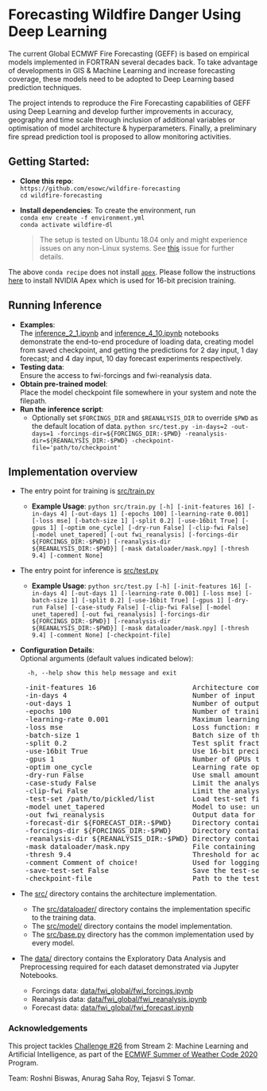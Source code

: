 # Forecasting Wildfire Danger Using Deep Learning

The current Global ECMWF Fire Forecasting (GEFF) is based on empirical models implemented in FORTRAN several decades back. To take advantage of developments in GIS & Machine Learning and increase forecasting coverage, these models need to be adopted to Deep Learning based prediction techniques. 

The project intends to reproduce the Fire Forecasting capabilities of GEFF using Deep Learning and develop further improvements in accuracy, geography and time scale through inclusion of additional variables or optimisation of model architecture & hyperparameters. Finally, a preliminary fire spread prediction tool is proposed to allow monitoring activities.

## Getting Started:

* **Clone this repo**:
<br> `https://github.com/esowc/wildfire-forecasting`
<br> `cd wildfire-forecasting`

* **Install dependencies**: To create the environment, run
<br> `conda env create -f environment.yml`
<br> `conda activate wildfire-dl`

    >The setup is tested on Ubuntu 18.04 only and might experience issues on any non-Linux systems. See [this](https://github.com/conda/conda/issues/7311) issue for further details.

The above `conda recipe` does not install [`apex`](https://github.com/NVIDIA/apex). Please follow the instructions [here](https://github.com/NVIDIA/apex#quick-start) to install NVIDIA Apex which is used for 16-bit precision training.

## Running Inference

* **Examples**:<br>
  The [inference_2_1.ipynb](examples/inference_2_1.ipynb) and [inference_4_10.ipynb](examples/inference_4_10.ipynb) notebooks demonstrate the end-to-end procedure of loading data, creating model from saved checkpoint, and getting the predictions for 2 day input, 1 day forecast; and 4 day input, 10 day forecast experiments respectively.
* **Testing data**:<br>
  Ensure the access to fwi-forcings and fwi-reanalysis data.
* **Obtain pre-trained model**:<br>
  Place the model checkpoint file somewhere in your system and note the filepath.
* **Run the inference script**:<br>
  * Optionally set `$FORCINGS_DIR` and `$REANALYSIS_DIR` to override `$PWD` as the default location of data.
  `python src/test.py -in-days=2 -out-days=1 -forcings-dir=${FORCINGS_DIR:-$PWD} -reanalysis-dir=${REANALYSIS_DIR:-$PWD} -checkpoint-file='path/to/checkpoint'`

## Implementation overview

* The entry point for training is [src/train.py](src/train.py)
  * **Example Usage**: `python src/train.py [-h]
               [-init-features 16] [-in-days 4] [-out-days 1]
               [-epochs 100] [-learning-rate 0.001] [-loss mse]
               [-batch-size 1] [-split 0.2] [-use-16bit True] [-gpus 1]
               [-optim one_cycle] [-dry-run False]
               [-clip-fwi False] [-model unet_tapered] [-out fwi_reanalysis]
               [-forcings-dir ${FORCINGS_DIR:-$PWD}]
               [-reanalysis-dir ${REANALYSIS_DIR:-$PWD}]
               [-mask dataloader/mask.npy] [-thresh 9.4]
               [-comment None]`
               
* The entry point for inference is [src/test.py](src/test.py)
  * **Example Usage**: `python src/test.py [-h]
               [-init-features 16] [-in-days 4] [-out-days 1]
               [-learning-rate 0.001] [-loss mse]
               [-batch-size 1] [-split 0.2] [-use-16bit True] [-gpus 1]
               [-dry-run False] [-case-study False]
               [-clip-fwi False] [-model unet_tapered] [-out fwi_reanalysis]
               [-forcings-dir ${FORCINGS_DIR:-$PWD}]
               [-reanalysis-dir ${REANALYSIS_DIR:-$PWD}]
               [-mask dataloader/mask.npy] [-thresh 9.4]
               [-comment None] [-checkpoint-file]`

* **Configuration Details**:
<br> Optional arguments (default values indicated below):

    `  -h, --help show this help message and exit`
<pre>    -init-features 16                       Architecture complexity
    -in-days 4                              Number of input days
    -out-days 1                             Number of output channels
    -epochs 100                             Number of training epochs
    -learning-rate 0.001                    Maximum learning rate
    -loss mse                               Loss function: mae, mse
    -batch-size 1                           Batch size of the input
    -split 0.2                              Test split fraction
    -use-16bit True                         Use 16-bit precision for training (train only)
    -gpus 1                                 Number of GPUs to use
    -optim one_cycle                        Learning rate optimizer: one_cycle or cosine (train only)
    -dry-run False                          Use small amount of data for sanity check
    -case-study False                       Limit the analysis to Australian region (inference only)
    -clip-fwi False                         Limit the analysis to the data points with 0.5 < fwi < 60 (inference only)
    -test-set /path/to/pickled/list         Load test-set filenames from specified file instead of random split
    -model unet_tapered                     Model to use: unet, unet_downsampled, unet_snipped, unet_tapered
    -out fwi_reanalysis                     Output data for training: fwi_forecast or fwi_reanalysis
    -forecast-dir ${FORECAST_DIR:-$PWD}     Directory containing forecast data. Alternatively set $FORECAST_DIR
    -forcings-dir ${FORCINGS_DIR:-$PWD}     Directory containing forcings data. Alternatively set $FORCINGS_DIR
    -reanalysis-dir ${REANALYSIS_DIR:-$PWD} Directory containing reanalysis data. Alternatively set $REANALYSIS_DIR
    -mask dataloader/mask.npy               File containing the mask stored as the numpy array
    -thresh 9.4                             Threshold for accuracy: Half of output MAD
    -comment Comment of choice!             Used for logging
    -save-test-set False                    Save the test-set file names to the specified filepath 
    -checkpoint-file                        Path to the test model checkpoint</pre>
    
* The [src/](src) directory contains the architecture implementation.
  * The [src/dataloader/](src/dataloader) directory contains the implementation specific to the training data.
  * The [src/model/](src/model) directory contains the model implementation.
  * The [src/base.py](src/base.py) directory has the common implementation used by every model.

* The [data/](data) directory contains the Exploratory Data Analysis and Preprocessing required for each dataset demonstrated via Jupyter Notebooks.
  * Forcings data: [data/fwi_global/fwi_forcings.ipynb](data/fwi_global/fwi_forcings.ipynb)
  * Reanalysis data: [data/fwi_global/fwi_reanalysis.ipynb](data/fwi_global/fwi_reanalysis.ipynb)
  * Forecast data: [data/fwi_global/fwi_forecast.ipynb](data/fwi_global/fwi_forecast.ipynb)

### Acknowledgements

This project tackles [Challenge #26](https://github.com/esowc/challenges_2020/issues/10) from Stream 2: Machine Learning and Artificial Intelligence, as part of the [ECMWF Summer of Weather Code 2020](https://esowc.ecmwf.int/) Program.

Team: Roshni Biswas, Anurag Saha Roy, Tejasvi S Tomar.